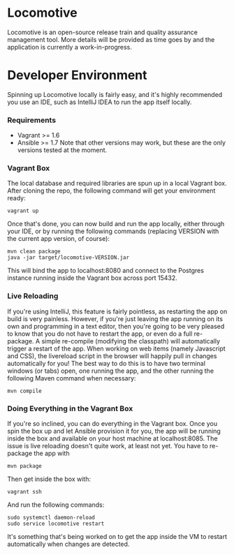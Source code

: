 # Locomotive
Locomotive is an open-source release train and quality assurance management tool. More details will be provided as time goes by and the application is currently a work-in-progress.

# Developer Environment
Spinning up Locomotive locally is fairly easy, and it's highly recommended you use an IDE, such as IntelliJ IDEA to run the app itself locally.

### Requirements
- Vagrant >= 1.6
- Ansible >= 1.7
Note that other versions may work, but these are the only versions tested at the moment.

### Vagrant Box
The local database and required libraries are spun up in a local Vagrant box. After cloning the repo, the following command will get your environment ready:
```
vagrant up
```
Once that's done, you can now build and run the app locally, either through your IDE, or by running the following commands (replacing VERSION with the current app version, of course):
```
mvn clean package
java -jar target/locomotive-VERSION.jar
```
This will bind the app to localhost:8080 and connect to the Postgres instance running inside the Vagrant box across port 15432.

### Live Reloading
If you're using IntelliJ, this feature is fairly pointless, as restarting the app on build is very painless. However, if you're just leaving the app running on its own and programming in a text editor, then you're going to be very pleased to know that you do not have to restart the app, or even do a full re-package. A simple re-compile (modifying the classpath) will automatically trigger a restart of the app. When working on web items (namely Javascript and CSS), the livereload script in the browser will happily pull in changes automatically for you! The best way to do this is to have two terminal windows (or tabs) open, one running the app, and the other running the following Maven command when necessary:
```
mvn compile
```

### Doing Everything in the Vagrant Box
If you're so inclined, you can do everything in the Vagrant box. Once you spin the box up and let Ansible provision it for you, the app will be running inside the box and available on your host machine at localhost:8085. The issue is live reloading doesn't quite work, at least not yet. You have to re-package the app with
```
mvn package
```
Then get inside the box with:
```
vagrant ssh
```
And run the following commands:
```
sudo systemctl daemon-reload
sudo service locomotive restart
```
It's something that's being worked on to get the app inside the VM to restart automatically when changes are detected.
